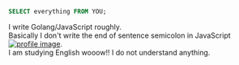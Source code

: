 ```sql
SELECT everything FROM YOU;
```
I write Golang/JavaScript roughly.  
Basically I don't write the end of sentence semicolon in JavaScript [![profile image](https://avatars.githubusercontent.com/u/27124708?s=14&v=4)](https://user-images.githubusercontent.com/27124708/130348699-bb47f603-e9e2-4296-a966-d844395fa12f.png).  
I am studying English wooow!! I do not understand anything.  
